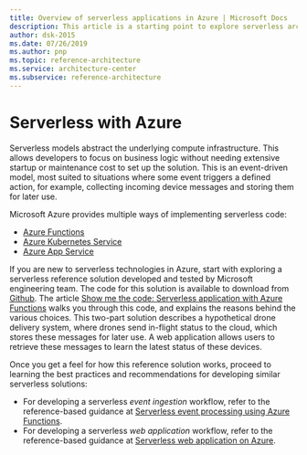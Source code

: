 ```yaml
---
title: Overview of serverless applications in Azure | Microsoft Docs
description: This article is a starting point to explore serverless architectures in Azure. 
author: dsk-2015
ms.date: 07/26/2019
ms.author: pnp
ms.topic: reference-architecture
ms.service: architecture-center
ms.subservice: reference-architecture
---
```


# Serverless with Azure

Serverless models abstract the underlying compute infrastructure. This allows developers to focus on business logic without needing extensive startup or maintenance cost to set up the solution. This is an event-driven model, most suited to situations where some event triggers a defined action, for example, collecting incoming device messages and storing them for later use. 

Microsoft Azure provides multiple ways of implementing serverless code:

- [Azure Functions](/azure/azure-functions/)
- [Azure Kubernetes Service](/azure/aks/)
- [Azure App Service](/azure/app-service/)


If you are new to serverless technologies in Azure, start with exploring a serverless reference solution developed and tested by Microsoft engineering team. The code for this solution is available to download from [Github](https://github.com/mspnp/serverless-reference-implementation). The article [Show me the code: Serverless application with Azure Functions](index.md) walks you through this code, and explains the reasons behind the various choices. This two-part solution describes a hypothetical drone delivery system, where drones send in-flight status to the cloud, which stores these messages for later use. A web application allows users to retrieve these messages to learn the latest status of these devices. 

Once you get a feel for how this reference solution works, proceed to learning the best practices and recommendations for developing similar serverless solutions:

- For developing a serverless *event ingestion* workflow, refer to the reference-based guidance at [Serverless event processing using Azure Functions](/azure/architecture/reference-architectures/serverless/event-processing/).
- For developing a serverless *web application* workflow, refer to the reference-based guidance at [Serverless web application on Azure](/azure/architecture/reference-architectures/serverless/web-app/).
 
 



